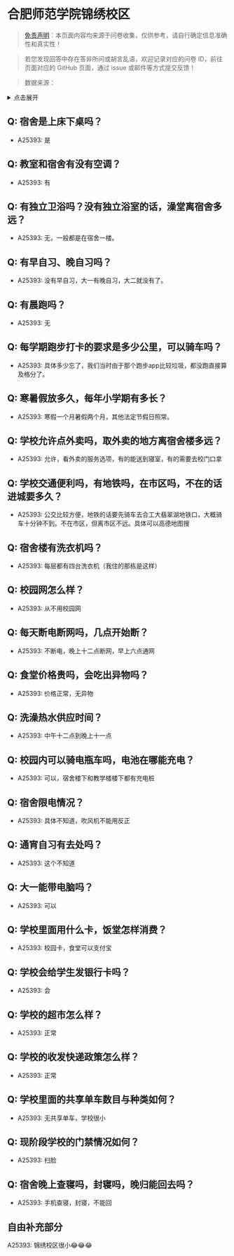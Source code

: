 # 合肥师范学院锦绣校区

> [免责声明](https://colleges.chat/#_3)：本页面内容均来源于问卷收集，仅供参考，请自行确定信息准确性和真实性！

> 若您发现回答中存在答非所问或胡言乱语，欢迎记录对应的问卷 ID，前往页面对应的 GitHub 页面，通过 issue 或邮件等方式提交反馈！

> 数据来源：

<details><summary>点击展开</summary>
<ul>
<li>A25393: 匿名 (2024 年 06 月)</li>
</ul>
</details>

## Q: 宿舍是上床下桌吗？

- A25393: 是

## Q: 教室和宿舍有没有空调？

- A25393: 有

## Q: 有独立卫浴吗？没有独立浴室的话，澡堂离宿舍多远？

- A25393: 无，一般都是在宿舍一楼。

## Q: 有早自习、晚自习吗？

- A25393: 没有早自习，大一有晚自习，大二就没有了。

## Q: 有晨跑吗？

- A25393: 无

## Q: 每学期跑步打卡的要求是多少公里，可以骑车吗？

- A25393: 具体多少忘了，我们当时由于那个跑步app比较垃圾，都没跑直接算及格分了。

## Q: 寒暑假放多久，每年小学期有多长？

- A25393: 寒假一个月暑假两个月，其他法定节假日照常。

## Q: 学校允许点外卖吗，取外卖的地方离宿舍楼多远？

- A25393: 允许，看外卖的服务选项，有的能送到寝室，有的需要去校门口拿

## Q: 学校交通便利吗，有地铁吗，在市区吗，不在的话进城要多久？

- A25393: 公交比较方便，地铁的话要先骑车去合工大翡翠湖地铁口，大概骑车十分钟不到。不在市区，但离市区不远。具体可以高德地图搜

## Q: 宿舍楼有洗衣机吗？

- A25393: 每层都有四台洗衣机（我住的那栋是这样）

## Q: 校园网怎么样？

- A25393: 从不用校园网

## Q: 每天断电断网吗，几点开始断？

- A25393: 不断电，晚上十二点断网，早上六点通网

## Q: 食堂价格贵吗，会吃出异物吗？

- A25393: 价格正常，无异物

## Q: 洗澡热水供应时间？

- A25393: 中午十二点到晚上十一点

## Q: 校园内可以骑电瓶车吗，电池在哪能充电？

- A25393: 可以，宿舍楼下和教学楼楼下都有充电桩

## Q: 宿舍限电情况？

- A25393: 具体不知道，吹风机不能用反正

## Q: 通宵自习有去处吗？

- A25393: 这个不知道

## Q: 大一能带电脑吗？

- A25393: 可以

## Q: 学校里面用什么卡，饭堂怎样消费？

- A25393: 校园卡，食堂可以支付宝

## Q: 学校会给学生发银行卡吗？

- A25393: 会

## Q: 学校的超市怎么样？

- A25393: 正常

## Q: 学校的收发快递政策怎么样？

- A25393: 正常

## Q: 学校里面的共享单车数目与种类如何？

- A25393: 无共享单车，学校很小

## Q: 现阶段学校的门禁情况如何？

- A25393: 扫脸

## Q: 宿舍晚上查寝吗，封寝吗，晚归能回去吗？

- A25393: 手机查寝，封寝，不能回

## 自由补充部分

A25393: 锦绣校区很小😂😂😂